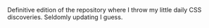 Definitive edition of the repository where I throw my little daily CSS discoveries. Seldomly updating I guess.